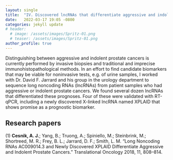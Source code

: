 ```yaml
---
layout: single
title:  "IV. Discovered lncRNAs that differentiate aggressive and indolent prostate cancers"
date:   2022-03-17 19:05 -0800
categories: jekyll update
# header:
  # image: /assets/images/Spritz-01.png
  # teaser: /assets/images/Spritz-01.png
author_profile: true
---
```


Distinguishing between aggressive and indolent prostate cancers is currently performed by invasive biopsies and traditional and imprecise immunohistopathological methods. In an effort to find candidate biomarkers that may be viable for noninvasive tests, e.g. of urine samples, I worked with Dr. David F. Jarrard and his group in the urology department to sequence long noncoding RNAs (lncRNAs) from patient samples who had aggressive or indolent prostate cancers. We found several dozen lncRNAs that differentiated these prognoses. Four of these were validated with RT-qPCR, including a newly discovered X-linked lncRNA named XPLAID that shows promise as a prognostic biomarker.

## Research papers
(1) **Cesnik, A. J.**; Yang, B.; Truong, A.; Spiniello, M.; Steinbrink, M.; Shortreed, M. R.; Frey, B. L.; Jarrard, D. F.; Smith, L. M. “Long Noncoding RNAs AC009014.3 and Newly Discovered XPLAID Differentiate Aggressive and Indolent Prostate Cancers.” Translational Oncology 2018, 11, 808–814.